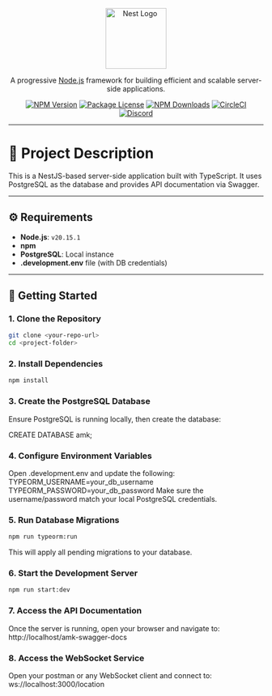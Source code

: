 <p align="center">
  <a href="http://nestjs.com/" target="blank"><img src="https://nestjs.com/img/logo-small.svg" width="120" alt="Nest Logo" /></a>
</p>

<p align="center">A progressive <a href="http://nodejs.org" target="_blank">Node.js</a> framework for building efficient and scalable server-side applications.</p>

<p align="center">
  <a href="https://www.npmjs.com/~nestjscore" target="_blank"><img src="https://img.shields.io/npm/v/@nestjs/core.svg" alt="NPM Version" /></a>
  <a href="="https://www.npmjs.com/~nestjscore" target="_blank"><img src="https://img.shields.io/npm/l/@nestjs/core.svg" alt="Package License" /></a>
  <a href="https://www.npmjs.com/~nestjscore" target="_blank"><img src="https://img.shields.io/npm/dm/@nestjs/common.svg" alt="NPM Downloads" /></a>
  <a href="https://circleci.com/gh/nestjs/nest" target="_blank"><img src="https://img.shields.io/circleci/build/github/nestjs/nest/master" alt="CircleCI" /></a>
  <a href="https://discord.gg/G7Qnnhy" target="_blank"><img src="https://img.shields.io/badge/discord-online-brightgreen.svg" alt="Discord"/></a>
</p>

---

# 📘 Project Description

This is a NestJS-based server-side application built with TypeScript. It uses PostgreSQL as the database and provides API documentation via Swagger.

---

## ⚙️ Requirements

- **Node.js**: `v20.15.1`
- **npm**
- **PostgreSQL**: Local instance
- **.development.env** file (with DB credentials)

---

## 🚀 Getting Started

### 1. Clone the Repository

```bash
git clone <your-repo-url>
cd <project-folder>
```

### 2. Install Dependencies
```bash
npm install
```

### 3. Create the PostgreSQL Database
Ensure PostgreSQL is running locally, then create the database:

CREATE DATABASE amk;

### 4. Configure Environment Variables
Open .development.env and update the following:
TYPEORM_USERNAME=your_db_username
TYPEORM_PASSWORD=your_db_password
Make sure the username/password match your local PostgreSQL credentials.

### 5. Run Database Migrations
```bash
npm run typeorm:run
```
This will apply all pending migrations to your database.
### 6. Start the Development Server
```bash
npm run start:dev
```

### 7. Access the API Documentation
Once the server is running, open your browser and navigate to:
http://localhost/amk-swagger-docs

### 8. Access the WebSocket Service
Open your postman or any WebSocket client and connect to:
ws://localhost:3000/location
